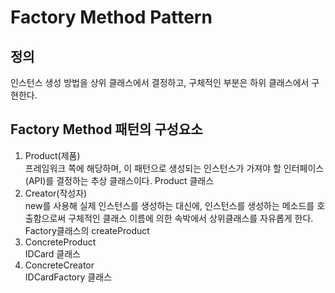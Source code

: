 # Factory Method Pattern
## 정의
인스턴스 생성 방법을 상위 클래스에서 결정하고, 구체적인 부분은 하위 클래스에서 구현한다.

## Factory Method 패턴의 구성요소
1. Product(제품)<br>
프레임워크 쪽에 해당하며, 이 패턴으로 생성되는 인스턴스가 가져야 할 인터페이스(API)를 결정하는 추상 클래스이다. Product 클래스
2. Creator(작성자)<br>
new를 사용해 실제 인스턴스를 생성하는 대신에, 인스턴스를 생성하는 메소드를 호출함으로써 구체적인 클래스 이름에 의한 속박에서 상위클래스를 자유롭게 한다. Factory클래스의 createProduct
3. ConcreteProduct<br> IDCard 클래스
4. ConcreteCreator<br> IDCardFactory 클래스